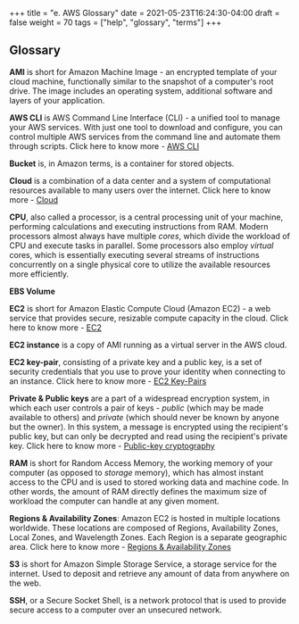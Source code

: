 +++
title = "e. AWS Glossary"
date = 2021-05-23T16:24:30-04:00
draft = false 
weight = 70
tags = ["help", "glossary", "terms"]
+++

## Glossary

**AMI** is short for Amazon Machine Image - an encrypted template of your cloud machine, functionally similar to the snapshot of a computer's root drive. The image includes an operating system, additional software and layers of your application.

**AWS CLI** is AWS Command Line Interface (CLI) - a unified tool to manage your AWS services. With just one tool to download and configure, you can control multiple AWS services from the command line and automate them through scripts. Click here to know more - [AWS CLI](https://aws.amazon.com/cli/)

**Bucket** is, in Amazon terms, is a container for stored objects.

**Cloud** is a combination of a data center and a system of computational resources available to many users over the internet. Click here to know more - [Cloud](https://en.wikipedia.org/wiki/Cloud_computing)

**CPU**, also called a processor, is a central processing unit of your machine, performing calculations and executing instructions from RAM. Modern processors almost always have multiple _cores_, which divide the workload of CPU and execute tasks in parallel. Some processors also employ _virtual_ cores, which is essentially executing several streams of instructions concurrently on a single physical core to utilize the available resources more efficiently.

**EBS Volume**  

**EC2** is short for Amazon Elastic Compute Cloud (Amazon EC2) - a web service that provides secure, resizable compute capacity in the cloud. Click here to know more - [EC2](https://aws.amazon.com/ec2/?ec2-whats-new.sort-by=item.additionalFields.postDateTime&ec2-whats-new.sort-order=desc)

**EC2 instance** is a copy of AMI running as a virtual server in the AWS cloud.

**EC2 key-pair**, consisting of a private key and a public key, is a set of security credentials that you use to prove your identity when connecting to an instance. Click here to know more - [EC2 Key-Pairs](https://docs.aws.amazon.com/AWSEC2/latest/UserGuide/ec2-key-pairs.html)

**Private & Public keys** are a part of a widespread encryption system, in which each user controls a pair of keys - _public_ (which may be made available to others) and _private_ (which should never be known by anyone but the owner). In this system, a message is encrypted using the recipient's public key, but can only be decrypted and read using the recipient's private key. Click here to know more - [Public-key cryptography](https://en.wikipedia.org/wiki/Public-key_cryptography)

**RAM** is short for Random Access Memory, the working memory of your computer (as opposed to _storage_ memory), which has almost instant access to the CPU and is used to stored working data and machine code. In other words, the amount of RAM directly defines the maximum size of workload the computer can handle at any given moment.

**Regions & Availability Zones**: Amazon EC2 is hosted in multiple locations worldwide. These locations are composed of Regions, Availability Zones, Local Zones, and Wavelength Zones. Each Region is a separate geographic area. Click here to know more - [Regions & Availability Zones](https://docs.aws.amazon.com/AWSEC2/latest/UserGuide/using-regions-availability-zones.html)

**S3** is short for Amazon Simple Storage Service, a storage service for the internet. Used to deposit and retrieve any amount of data from anywhere on the web.

**SSH**, or a Secure Socket Shell, is a network protocol that is used to provide secure access to a computer over an unsecured network.

